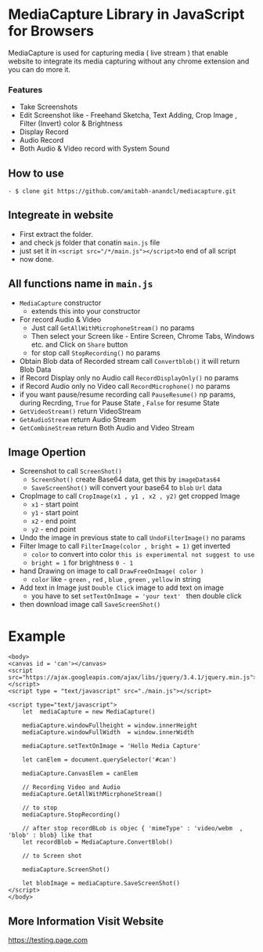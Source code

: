 # MediaCapture Library in JavaScript for Browsers

MediaCapture is used for capturing media ( live stream ) that enable website to integrate its media capturing without any chrome extension and you can do more it.

### Features
  - Take Screenshots
  - Edit Screenshot like - Freehand Sketcha, Text Adding, Crop Image , Filter (Invert) color & Brightness
  - Display Record 
  - Audio Record
  - Both Audio & Video record with System Sound

## How to use
    - $ clone git https://github.com/amitabh-anandcl/mediacapture.git
    
## Integreate in website
- First extract the folder.
- and check js folder that conatin `main.js` file
- just set it in `<script src="/*/main.js"></script>`to end of all script
- now done.
## All functions name in `main.js`
  - `MediaCapture` constructor
    - extends this into your constructor
  - For record Audio & Video
    - Just call `GetAllWithMicrophoneStream()` no params
    - Then select your Screen like - Entire Screen, Chrome Tabs, Windows etc. and Click on `Share` button
    - for stop call `StopRecording()` no params
  - Obtain Blob data of Recorded stream call `Convertblob()` it will return Blob Data
  - if Record Display only no Audio call `RecordDisplayOnly()` no params
  - if Record Audio only no Video call `RecordMicrophone()` no params
  - if you want pause/resume recording call `PauseResume()` np params, during Recrding, `True` for Pause State , `False` for resume State
  - `GetVideoStream()` return VideoStream
  - `GetAudioStream` return Audio Stream
  - `GetCombineStream` return Both Audio and Video Stream

## Image Opertion
   - Screenshot to call `ScreenShot()`
      - `ScreenShot()` create Base64 data, get this by `imageDatas64`
      - `SaveScreenShot()` will convert your base64 to `blob` `Url` data
   - CropImage to call `CropImage(x1 , y1 , x2 , y2)` get cropped Image
      - `x1` - start point
      - `y1` - start point 
      - `x2` - end point
      - `y2` - end point
   - Undo the image in previous state to call `UndoFilterImage()` no params
   - Filter Image to call `FilterImage(color , bright = 1)` get inverted
      - `color` to convert into color `this is experimental not suggest to use`
      - `bright = 1` for brightness `0 - 1`
   - hand Drawing on image to call `DrawFreeOnImage( color )` 
      - `color` like - `green` , `red` , `blue` , `green` , `yellow` in string
   - Add text in Image just `Double Click` image to add text on image
      - you have to set `setTextOnImage = 'your text' ` then double click
   - then download image call `SaveScreenShot()`

# Example
    <body>
	<canvas id = 'can'></canvas>
	<script src="https://ajax.googleapis.com/ajax/libs/jquery/3.4.1/jquery.min.js"></script>
	<script type = "text/javascript" src="./main.js"></script>
		
	<script type="text/javascript">
		let  mediaCapture = new MediaCapture()
		
		mediaCapture.windowFullheight = window.innerHeight
		mediaCapture.windowFullWidth  = window.innerWidth
		
		mediaCapture.setTextOnImage = 'Hello Media Capture'
	
		let canElem = document.querySelector('#can')
		
		mediaCapture.CanvasElem = canElem
				
		// Recording Video and Audio
		mediaCapture.GetAllWithMicrphoneStream()
		
		// to stop 
		mediaCapture.StopRecording()

		// after stop recordBLob is objec { 'mimeType' : 'video/webm  , 'blob' : blob} like that
		let recordBlob = MediaCapture.ConvertBlob() 
			
		// to Screen shot

		mediaCapture.ScreenShot()

		let blobImage = mediaCapture.SaveScreenShot()		
	</script> 
	</body>

## More Information Visit Website
<a href="https://testing.page.com">https://testing.page.com</a>